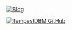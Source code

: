 <a href="https://discord.gg/KfrffKXxbb">![Blog](https://img.shields.io/badge/Discord-7289DA?style=for-the-badge&logo=discord&logoColor=white)</a>

[![TempestDBM GitHub](https://github-readme-stats.vercel.app/api?username=TempestDBM&show_icons=true&theme=radical&locale=pt-BR)](https://github.com/TempestDBM/DBM)
